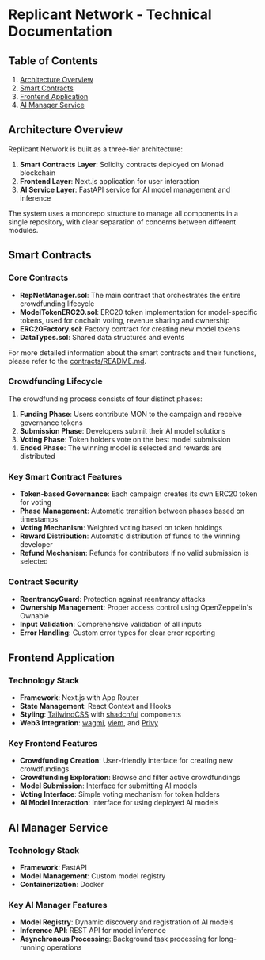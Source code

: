 # Replicant Network - Technical Documentation

## Table of Contents

1. [Architecture Overview](#architecture-overview)
2. [Smart Contracts](#smart-contracts)
3. [Frontend Application](#frontend-application)
4. [AI Manager Service](#ai-manager-service)

## Architecture Overview

Replicant Network is built as a three-tier architecture:

1. **Smart Contracts Layer**: Solidity contracts deployed on Monad blockchain
2. **Frontend Layer**: Next.js application for user interaction
3. **AI Service Layer**: FastAPI service for AI model management and inference

The system uses a monorepo structure to manage all components in a single repository, with clear separation of concerns between different modules.

## Smart Contracts

### Core Contracts

* **RepNetManager.sol**: The main contract that orchestrates the entire crowdfunding lifecycle
* **ModelTokenERC20.sol**: ERC20 token implementation for model-specific tokens, used for onchain voting, revenue sharing and ownership
* **ERC20Factory.sol**: Factory contract for creating new model tokens
* **DataTypes.sol**: Shared data structures and events

For more detailed information about the smart contracts and their functions, please refer to the [contracts/README.md](contracts/README.md).

### Crowdfunding Lifecycle

The crowdfunding process consists of four distinct phases:

1. **Funding Phase**: Users contribute MON to the campaign and receive governance tokens
2. **Submission Phase**: Developers submit their AI model solutions
3. **Voting Phase**: Token holders vote on the best model submission
4. **Ended Phase**: The winning model is selected and rewards are distributed

### Key Smart Contract Features

* **Token-based Governance**: Each campaign creates its own ERC20 token for voting
* **Phase Management**: Automatic transition between phases based on timestamps
* **Voting Mechanism**: Weighted voting based on token holdings
* **Reward Distribution**: Automatic distribution of funds to the winning developer
* **Refund Mechanism**: Refunds for contributors if no valid submission is selected

### Contract Security

* **ReentrancyGuard**: Protection against reentrancy attacks
* **Ownership Management**: Proper access control using OpenZeppelin's Ownable
* **Input Validation**: Comprehensive validation of all inputs
* **Error Handling**: Custom error types for clear error reporting

## Frontend Application

### Technology Stack

* **Framework**: Next.js with App Router
* **State Management**: React Context and Hooks
* **Styling**: [TailwindCSS](https://tailwindcss.com/) with [shadcn/ui](https://ui.shadcn.com/) components
* **Web3 Integration**: [wagmi](https://wagmi.sh/), [viem](https://viem.sh/), and [Privy](https://privy.io/)

### Key Frontend Features

* **Crowdfunding Creation**: User-friendly interface for creating new crowdfundings
* **Crowdfunding Exploration**: Browse and filter active crowdfundings
* **Model Submission**: Interface for submitting AI models
* **Voting Interface**: Simple voting mechanism for token holders
* **AI Model Interaction**: Interface for using deployed AI models

## AI Manager Service

### Technology Stack

* **Framework**: FastAPI
* **Model Management**: Custom model registry
* **Containerization**: Docker

### Key AI Manager Features

* **Model Registry**: Dynamic discovery and registration of AI models
* **Inference API**: REST API for model inference
* **Asynchronous Processing**: Background task processing for long-running operations
